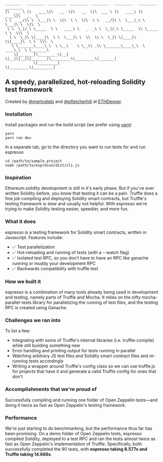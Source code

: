 ```
_______   ________  ________  ________  _______   ________   ________  ________
|\  ___ \ |\   ____\|\   __  \|\   __  \|\  ___ \ |\   ____\ |\   ____\|\   __  \
\ \   __/|\ \  \___|\ \  \|\  \ \  \|\  \ \   __/|\ \  \___|_\ \  \___|\ \  \|\  \
 \ \  \_|/_\ \_____  \ \   ____\ \   _  _\ \  \_|/_\ \_____  \\ \_____  \ \  \\\  \
  \ \  \_|\ \|____|\  \ \  \___|\ \  \\  \\ \  \_|\ \|____|\  \\|____|\  \ \  \\\  \
   \ \_______\____\_\  \ \__\    \ \__\\ _\\ \_______\____\_\  \ ____\_\  \ \_______\
    \|_______|\_________\|__|     \|__|\|__|\|_______|\_________\\_________\|_______|
             \|_________|                            \|_________\|_________|
```

## A speedy, parallelized, hot-reloading Solidity test framework

Created by [@mertcelebi](https://github.com/mertcelebi) and [@pfletcherhill](https://github.com/pfletcherhill) at [ETHDenver](https://ethdenver.com/).

### Installation

Install packages and run the build script (we prefer using [yarn](https://yarnpkg.com/en/))

```
yarn
yarn run dev
```

In a separate tab, go to the directory you want to run tests for and run espresso

```
cd /path/to/sample_project
node /path/to/espresso/dist/cli.js
```

### Inspiration

Ethereum solidity development is still in it's early phase. But if you've ever written Solidity before, you know that testing it can be a pain. Truffle does a fine job compiling and deploying Solidity smart contracts, but Truffle's testing framework is slow and usually not helpful. With espresso we're trying to make Solidity testing easier, speedier, and more fun.

### What it does

espresso is a testing framework for Solidity smart contracts, written in Javascript. Features include:

- ✅ Test parallelization
- ✅ Hot-reloading and running of tests (with a --watch flag)
- ✅ Isolated test RPC, so you don't have to have an RPC like ganache running or muddy your development RPC
- ✅ Backwards compatibility with truffle test

### How we built it

espresso is a combination of many tools already being used in development and testing, namely parts of Truffle and Mocha. It relies on the nifty mocha-parallel-tests library for parallelizing the running of test files, and the testing RPC is created using Ganache.

### Challenges we ran into

To list a few:

* Integrating with some of Truffle's internal libraries (i.e. truffle-compile) while still building something new
* Error handling and printing output for tests running in parallel
* Watching arbitrary JS test files and Solidity smart contract files and re-running tests accordingly
* Writing a wrapper around Truffle's config class so we can use truffle.js for projects that have it and generate a valid Truffle config for ones that don't

### Accomplishments that we're proud of

Successfully compiling and running one folder of Open Zeppelin tests—and doing it twice as fast as Open Zeppelin's testing framework.

### Performance

We're just starting to do benchmarking, but the performance thus far has been promising. On a demo folder of Open Zeppelin tests, espresso compiled Solidity, deployed to a test RPC and ran the tests almost twice as fast as Open Zeppelin's implementation of Truffle. Specifically, both successfully completed the 90 tests, with **espresso taking 8.577s and Truffle taking 14.666s**.

